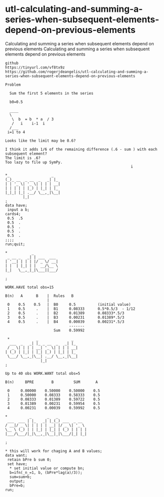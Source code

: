 # utl-calculating-and-summing-a-series-when-subsequent-elements-depend-on-previous-elements
Calculating and summing a series when subsequent elements depend on previous elements
    Calculating and summing a series when subsequent elements depend on previous elements

    github
    https://tinyurl.com/vf8tx9z
    https://github.com/rogerjdeangelis/utl-calculating-and-summing-a-series-when-subsequent-elements-depend-on-previous-elements

    Problem

      Sum the first 5 elements in the series

      b0=0.5

      ____
      \
       \  b  = b  * a  / 3
       /   i    i-1  i
      /___
     i=1 to 4

    Looks like the limit may be 0.6?

    I think it adds 1/6 of the remaining difference (.6 - sum ) with each subsequent element?
    The limit is .6?
    Too lazy to file up SymPy.
                                                             i

    *_                   _
    (_)_ __  _ __  _   _| |_
    | | '_ \| '_ \| | | | __|
    | | | | | |_) | |_| | |_
    |_|_| |_| .__/ \__,_|\__|
            |_|
    ;
    data have;
     input a b;
    cards4;
     0.5  .5
     0.5  .
     0.5  .
     0.5  .
     0.5  .
    ;;;;
    run;quit;

    *           _
     _ __ _   _| | ___  ___
    | '__| | | | |/ _ \/ __|
    | |  | |_| | |  __/\__ \
    |_|   \__,_|_|\___||___/

    ;

    WORK.HAVE total obs=15

    B(n)   A      B    |  Rules   B
                       |
     0    0.5    0.5   |  B0     0.5          (initial value)
     1    0.5     .    |  B1     0.08333      0.5*0.5/3  - 1/12
     2    0.5     .    |  B2     0.01389      0.08333*.5/3
     3    0.5     .    |  B3     0.00231      0.01389*.5/3
     4    0.5     .    |  B4     0.00039      0.00231*.5/3
                                 -------
                          Sum    0.59992

     *            _               _
      ___  _   _| |_ _ __  _   _| |_
     / _ \| | | | __| '_ \| | | | __|
    | (_) | |_| | |_| |_) | |_| | |_
     \___/ \__,_|\__| .__/ \__,_|\__|
                    |_|
    ;

    Up to 40 obs WORK.WANT total obs=5

    B(n)     BPRE        B         SUM       A

     0     0.00000    0.50000    0.50000    0.5
     1     0.50000    0.08333    0.58333    0.5
     2     0.08333    0.01389    0.59722    0.5
     3     0.01389    0.00231    0.59954    0.5
     4     0.00231    0.00039    0.59992    0.5

    *          _       _   _
     ___  ___ | |_   _| |_(_) ___  _ __
    / __|/ _ \| | | | | __| |/ _ \| '_ \
    \__ \ (_) | | |_| | |_| | (_) | | | |
    |___/\___/|_|\__,_|\__|_|\___/|_| |_|

    ;

    * this will work for chaging A and B values;
    data want;
     retain bPre b sum 0;
     set have;
      * set initial value or compute bn;
      b=ifn(_n_=1, b, (bPre*lag(a)/3));
      sum=sum+b;
      output;
      bPre=b;
    run;

